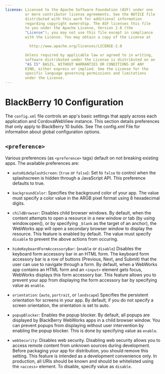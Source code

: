 ```yaml
---
license: Licensed to the Apache Software Foundation (ASF) under one
         or more contributor license agreements. See the NOTICE file
         distributed with this work for additional information
         regarding copyright ownership. The ASF licenses this file
         to you under the Apache License, Version 2.0 (the
         "License"); you may not use this file except in compliance
         with the License. You may obtain a copy of the License at

           http://www.apache.org/licenses/LICENSE-2.0

         Unless required by applicable law or agreed to in writing,
         software distributed under the License is distributed on an
         "AS IS" BASIS, WITHOUT WARRANTIES OR CONDITIONS OF ANY
         KIND, either express or implied. See the License for the
         specific language governing permissions and limitations
         under the License.
---
```


# BlackBerry 10 Configuration

The `config.xml` file controls an app's basic settings that apply
across each application and CordovaWebView instance. This section
details preferences that only apply to BlackBerry 10 builds. See The
config.xml File for information about global configuration options.

## `<preference>`

Various preferences (as `<preference>` tags) default on not breaking existing apps.
The available preferences are:

* `autoHideSplashScreen`: (`true` or `false`): Set to `false` to control when the splashscreen
  is hidden through a JavaScript API. This preference defaults to true.

* `backgroundColor`: Specifies the background color of your app. The value must specify
  a color value in the ARGB pixel format using 8 hexadecimal digits.

* `childBrowser`: Disables child browser windows. By default, when the content attempts
  to open a resource in a new window or tab (by using window.open(), or by specifying `_blank`
  as the target of an anchor), the WebWorks app will open a secondary browser window
  to display the resource. This feature is enabled by default. The value must specify
  `disable` to prevent the above actions from occuring.

* `hideKeyboardFormAccessoryBar`: (`enable` or `disable`) Disables the keyboard form
  accessory bar in an HTML form. The keyboard form accessory bar is a row of
  buttons (Previous, Next, and Submit) that the user can use to navigate through a form.
  By default, when a WebWorks app contains an HTML form and an `<input>` element gets
  focus, WebWorks displays this form accessory bar. This feature allows you to prevent your
  app from displaying the form accessory bar by specifying value as `enable`.

* `orientation`: (`auto`, `portrait`, or `landscape`) Specifies the persistent orientation
  for screens in your app. By default, if you do not specify a screen orientation,
  the orientation is set to auto.

* `popupBlocker`: Enables the popup blocker. By default, all popups are displayed by
  BlackBerry WebWorks apps in a child browser window. You can prevent popups from displaying
  without user intervention by enabling the popup blocker. This is done by specifying
  value as `enable`.

* `webSecurity`: Disables web security. Disabling web security allows you to access
  remote content from unknown sources during development. Before packaging your app for
  distribution, you should remove this setting. This feature is intended as a
  development convenience only. In production, all URIs should be known and should be
  whitelisted using the `<access>` element. To disable, specify value as `disable`.

<!--

 #### Disable Cursor

* `disable-cursor` with values `true` or `false`

  * example: `<preference name="disable-cursor" value="true" />`

  * prevents a mouse-icon/cursor from being displayed on the app -
    desugars to `<rim:navigation />`. See [the BlackBerry
    documentation](https://bdsc.webapps.blackberry.com/html5/documentation/ww_developing/rim_navigation_element_1582456_11.html)
    for more details

  * default is _false_

-->
